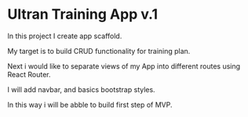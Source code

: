 # Ultran Training App v.1

In this project I create app scaffold.

My target is to build CRUD functionality for training plan.

Next i would like to separate views of my App into different routes using React Router.

I will add navbar, and basics bootstrap styles.

In this way i will be abble to build first step of MVP.
